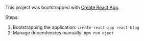 This project was bootstrapped with [Create React App](https://github.com/facebookincubator/create-react-app).

Steps:
1) Bootstrapping the application: `create-react-app react-blog`
2) Manage dependencies manually: `npm run eject`
